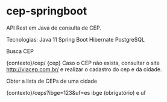 # cep-springboot

API Rest em Java de consulta de CEP.

Tecnologias:
  Java 11
  Spring Boot
  Hibernate
  PostgreSQL

Busca CEP

  {contexto}/cep/ {cep}
  Caso o CEP não exista, consultar o site http://viacep.com.br/ e realizar o cadastro do cep e da cidade.

Obter a lista de CEPs de uma cidade

  {contexto}/ceps?ibge=123&uf=es
  ibge (obrigatório) e uf
